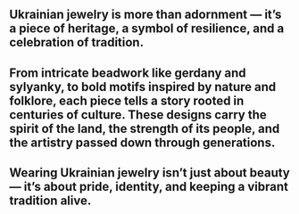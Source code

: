 ## Ukrainian jewelry is more than adornment — it’s a piece of heritage, a symbol of resilience, and a celebration of tradition.

## From intricate beadwork like gerdany and sylyanky, to bold motifs inspired by nature and folklore, each piece tells a story rooted in centuries of culture. These designs carry the spirit of the land, the strength of its people, and the artistry passed down through generations.

## Wearing Ukrainian jewelry isn’t just about beauty — it’s about pride, identity, and keeping a vibrant tradition alive.
